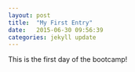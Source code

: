 ```yaml
---
layout: post
title:  "My First Entry"
date:   2015-06-30 09:56:39
categories: jekyll update
---
```


This is the first day of the bootcamp!
